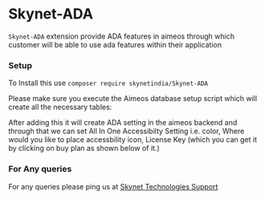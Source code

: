 # Skynet-ADA
`Skynet-ADA` extension provide ADA features in aimeos through which customer will be able to use ada features within their application


### Setup

To Install this use `composer require skynetindia/Skynet-ADA`

Please make sure you execute the Aimeos database setup script which will create all the necessary tables:



After adding this it will create ADA setting in the aimeos backend and through that we can set All In One Accessibilty Setting i.e. color, Where would you like to place accessbility icon, License Key (which you can get it by clicking on buy plan as shown below of it.)

### For Any queries
For any queries please ping us at [Skynet Technologies Support](mailto:aimeos@skynettechnologies.com)

